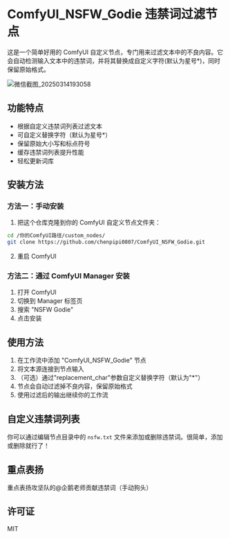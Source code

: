 # ComfyUI_NSFW_Godie 违禁词过滤节点

这是一个简单好用的 ComfyUI 自定义节点，专门用来过滤文本中的不良内容。它会自动检测输入文本中的违禁词，并将其替换成自定义字符(默认为星号*)，同时保留原始格式。

![微信截图_20250314193058](https://github.com/user-attachments/assets/b5e6da3b-a835-400b-818b-aec72873e0c9)

## 功能特点

 
* 根据自定义违禁词列表过滤文本
* 可自定义替换字符（默认为星号*）
* 保留原始大小写和标点符号
* 缓存违禁词列表提升性能
* 轻松更新词库

## 安装方法

### 方法一：手动安装

 
1. 把这个仓库克隆到你的 ComfyUI 自定义节点文件夹：

 
```bash
cd /你的ComfyUI路径/custom_nodes/
git clone https://github.com/chenpipi0807/ComfyUI_NSFW_Godie.git
```

 
2. 重启 ComfyUI

### 方法二：通过 ComfyUI Manager 安装

 
1. 打开 ComfyUI
2. 切换到 Manager 标签页
3. 搜索 "NSFW Godie"
4. 点击安装

## 使用方法

 
1. 在工作流中添加 "ComfyUI_NSFW_Godie" 节点
2. 将文本源连接到节点输入
3. （可选）通过"replacement_char"参数自定义替换字符（默认为"*"）
4. 节点会自动过滤掉不良内容，保留原始格式
5. 使用过滤后的输出继续你的工作流

## 自定义违禁词列表

你可以通过编辑节点目录中的 `nsfw.txt` 文件来添加或删除违禁词。很简单，添加或删除就行了！

## 重点表扬
重点表扬攻坚队的@企鹅老师贡献违禁词（手动狗头）

## 许可证

MIT


